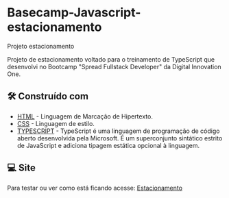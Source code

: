 # Basecamp-Javascript-estacionamento
Projeto estacionamento

Projeto de estacionamento voltado para o treinamento de TypeScript que desenvolvi no Bootcamp "Spread Fullstack Developer" da Digital Innovation One.

## 🛠️ Construído com

- [HTML](https://developer.mozilla.org/pt-BR/docs/Web/HTML) - Linguagem de Marcação de Hipertexto.
- [CSS](https://developer.mozilla.org/pt-BR/docs/Web/CSS) - Linguagem de estilo.
- [TYPESCRIPT](https://www.typescriptlang.org/) - TypeScript é uma linguagem de programação de código aberto desenvolvida pela Microsoft. É um superconjunto sintático estrito de JavaScript e adiciona tipagem estática opcional à linguagem.

## 💻 Site

Para testar ou ver como está ficando acesse: [Estacionamento](...)
